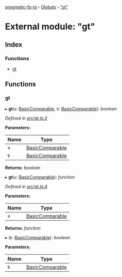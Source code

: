 [pragmatic-fp-ts](../README.md) › [Globals](../globals.md) › ["gt"](_gt_.md)

# External module: "gt"

## Index

### Functions

* [gt](_gt_.md#gt)

## Functions

###  gt

▸ **gt**(`a`: [BasicComparable](_types_.md#basiccomparable), `b`: [BasicComparable](_types_.md#basiccomparable)): *boolean*

*Defined in [src/gt.ts:3](https://github.com/hermann-p/pragmatic-fp-ts/blob/0abe0d4/src/gt.ts#L3)*

**Parameters:**

Name | Type |
------ | ------ |
`a` | [BasicComparable](_types_.md#basiccomparable) |
`b` | [BasicComparable](_types_.md#basiccomparable) |

**Returns:** *boolean*

▸ **gt**(`a`: [BasicComparable](_types_.md#basiccomparable)): *function*

*Defined in [src/gt.ts:4](https://github.com/hermann-p/pragmatic-fp-ts/blob/0abe0d4/src/gt.ts#L4)*

**Parameters:**

Name | Type |
------ | ------ |
`a` | [BasicComparable](_types_.md#basiccomparable) |

**Returns:** *function*

▸ (`b`: [BasicComparable](_types_.md#basiccomparable)): *boolean*

**Parameters:**

Name | Type |
------ | ------ |
`b` | [BasicComparable](_types_.md#basiccomparable) |
